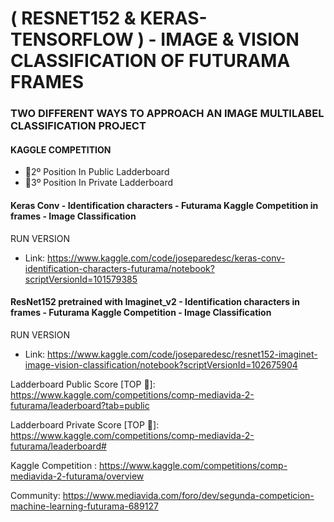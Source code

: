 # ( RESNET152 & KERAS-TENSORFLOW ) - IMAGE & VISION CLASSIFICATION OF FUTURAMA FRAMES
### TWO DIFFERENT WAYS TO APPROACH AN IMAGE MULTILABEL CLASSIFICATION PROJECT
#### KAGGLE COMPETITION
- 🥈2º Position In Public Ladderboard
- 🥉3º Position In Private Ladderboard

#### Keras Conv - Identification characters - Futurama Kaggle Competition in frames - Image Classification
RUN VERSION
- Link: https://www.kaggle.com/code/joseparedesc/keras-conv-identification-characters-futurama/notebook?scriptVersionId=101579385

#### ResNet152 pretrained with Imaginet_v2 - Identification characters in frames - Futurama Kaggle Competition - Image Classification
RUN VERSION
- Link: https://www.kaggle.com/code/joseparedesc/resnet152-imaginet-image-vision-classification/notebook?scriptVersionId=102675904

Ladderboard Public Score [TOP 🥈]: https://www.kaggle.com/competitions/comp-mediavida-2-futurama/leaderboard?tab=public

Ladderboard Private Score [TOP 🥉]: https://www.kaggle.com/competitions/comp-mediavida-2-futurama/leaderboard#

Kaggle Competition : https://www.kaggle.com/competitions/comp-mediavida-2-futurama/overview

Community: https://www.mediavida.com/foro/dev/segunda-competicion-machine-learning-futurama-689127
